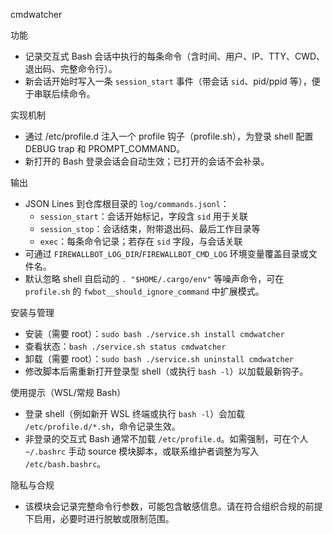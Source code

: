 cmdwatcher

功能
- 记录交互式 Bash 会话中执行的每条命令（含时间、用户、IP、TTY、CWD、退出码、完整命令行）。
- 新会话开始时写入一条 `session_start` 事件（带会话 `sid`、pid/ppid 等），便于串联后续命令。

实现机制
- 通过 /etc/profile.d 注入一个 profile 钩子（profile.sh），为登录 shell 配置 DEBUG trap 和 PROMPT_COMMAND。
- 新打开的 Bash 登录会话会自动生效；已打开的会话不会补录。

输出
- JSON Lines 到仓库根目录的 `log/commands.jsonl`：
  - `session_start`：会话开始标记，字段含 `sid` 用于关联
  - `session_stop`：会话结束，附带退出码、最后工作目录等
  - `exec`：每条命令记录；若存在 `sid` 字段，与会话关联
- 可通过 `FIREWALLBOT_LOG_DIR`/`FIREWALLBOT_CMD_LOG` 环境变量覆盖目录或文件名。
- 默认忽略 shell 自启动的 `. "$HOME/.cargo/env"` 等噪声命令，可在 `profile.sh` 的 `fwbot__should_ignore_command` 中扩展模式。

安装与管理
- 安装（需要 root）：`sudo bash ./service.sh install cmdwatcher`
- 查看状态：`bash ./service.sh status cmdwatcher`
- 卸载（需要 root）：`sudo bash ./service.sh uninstall cmdwatcher`
- 修改脚本后需重新打开登录型 shell（或执行 `bash -l`）以加载最新钩子。

使用提示（WSL/常规 Bash）
- 登录 shell（例如新开 WSL 终端或执行 `bash -l`）会加载 `/etc/profile.d/*.sh`，命令记录生效。
- 非登录的交互式 Bash 通常不加载 `/etc/profile.d`。如需强制，可在个人 `~/.bashrc` 手动 source 模块脚本，或联系维护者调整为写入 `/etc/bash.bashrc`。

隐私与合规
- 该模块会记录完整命令行参数，可能包含敏感信息。请在符合组织合规的前提下启用，必要时进行脱敏或限制范围。
